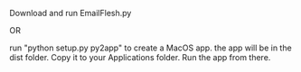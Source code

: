 Download and run EmailFlesh.py

OR

run "python setup.py py2app" to create a MacOS app.
the app will be in the dist folder. Copy it to your Applications folder.
Run the app from there.

